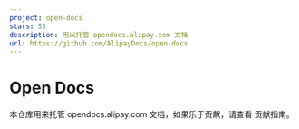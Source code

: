 ```yaml
---
project: open-docs
stars: 55
description: 用以托管 opendocs.alipay.com 文档
url: https://github.com/AlipayDocs/open-docs
---
```


Open Docs
=========

本仓库用来托管 opendocs.alipay.com 文档，如果乐于贡献，请查看 贡献指南。
